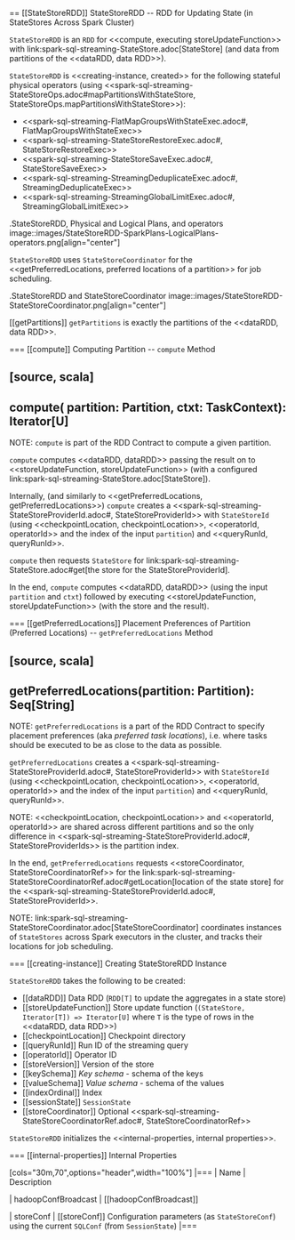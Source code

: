 == [[StateStoreRDD]] StateStoreRDD -- RDD for Updating State (in StateStores Across Spark Cluster)

`StateStoreRDD` is an `RDD` for <<compute, executing storeUpdateFunction>> with link:spark-sql-streaming-StateStore.adoc[StateStore] (and data from partitions of the <<dataRDD, data RDD>>).

`StateStoreRDD` is <<creating-instance, created>> for the following stateful physical operators (using <<spark-sql-streaming-StateStoreOps.adoc#mapPartitionsWithStateStore, StateStoreOps.mapPartitionsWithStateStore>>):

* <<spark-sql-streaming-FlatMapGroupsWithStateExec.adoc#, FlatMapGroupsWithStateExec>>
* <<spark-sql-streaming-StateStoreRestoreExec.adoc#, StateStoreRestoreExec>>
* <<spark-sql-streaming-StateStoreSaveExec.adoc#, StateStoreSaveExec>>
* <<spark-sql-streaming-StreamingDeduplicateExec.adoc#, StreamingDeduplicateExec>>
* <<spark-sql-streaming-StreamingGlobalLimitExec.adoc#, StreamingGlobalLimitExec>>

.StateStoreRDD, Physical and Logical Plans, and operators
image::images/StateStoreRDD-SparkPlans-LogicalPlans-operators.png[align="center"]

`StateStoreRDD` uses `StateStoreCoordinator` for the <<getPreferredLocations, preferred locations of a partition>> for job scheduling.

.StateStoreRDD and StateStoreCoordinator
image::images/StateStoreRDD-StateStoreCoordinator.png[align="center"]

[[getPartitions]]
`getPartitions` is exactly the partitions of the <<dataRDD, data RDD>>.

=== [[compute]] Computing Partition -- `compute` Method

[source, scala]
----
compute(
  partition: Partition,
  ctxt: TaskContext): Iterator[U]
----

NOTE: `compute` is part of the RDD Contract to compute a given partition.

`compute` computes <<dataRDD, dataRDD>> passing the result on to <<storeUpdateFunction, storeUpdateFunction>> (with a configured link:spark-sql-streaming-StateStore.adoc[StateStore]).

Internally, (and similarly to <<getPreferredLocations, getPreferredLocations>>) `compute` creates a <<spark-sql-streaming-StateStoreProviderId.adoc#, StateStoreProviderId>> with `StateStoreId` (using <<checkpointLocation, checkpointLocation>>, <<operatorId, operatorId>> and the index of the input `partition`) and <<queryRunId, queryRunId>>.

`compute` then requests `StateStore` for link:spark-sql-streaming-StateStore.adoc#get[the store for the StateStoreProviderId].

In the end, `compute` computes <<dataRDD, dataRDD>> (using the input `partition` and `ctxt`) followed by executing <<storeUpdateFunction, storeUpdateFunction>> (with the store and the result).

=== [[getPreferredLocations]] Placement Preferences of Partition (Preferred Locations) -- `getPreferredLocations` Method

[source, scala]
----
getPreferredLocations(partition: Partition): Seq[String]
----

NOTE: `getPreferredLocations` is a part of the RDD Contract to specify placement preferences (aka _preferred task locations_), i.e. where tasks should be executed to be as close to the data as possible.

`getPreferredLocations` creates a <<spark-sql-streaming-StateStoreProviderId.adoc#, StateStoreProviderId>> with `StateStoreId` (using <<checkpointLocation, checkpointLocation>>, <<operatorId, operatorId>> and the index of the input `partition`) and <<queryRunId, queryRunId>>.

NOTE: <<checkpointLocation, checkpointLocation>> and <<operatorId, operatorId>> are shared across different partitions and so the only difference in <<spark-sql-streaming-StateStoreProviderId.adoc#, StateStoreProviderIds>> is the partition index.

In the end, `getPreferredLocations` requests <<storeCoordinator, StateStoreCoordinatorRef>> for the link:spark-sql-streaming-StateStoreCoordinatorRef.adoc#getLocation[location of the state store] for the <<spark-sql-streaming-StateStoreProviderId.adoc#, StateStoreProviderId>>.

NOTE: link:spark-sql-streaming-StateStoreCoordinator.adoc[StateStoreCoordinator] coordinates instances of `StateStores` across Spark executors in the cluster, and tracks their locations for job scheduling.

=== [[creating-instance]] Creating StateStoreRDD Instance

`StateStoreRDD` takes the following to be created:

* [[dataRDD]] Data RDD (`RDD[T]` to update the aggregates in a state store)
* [[storeUpdateFunction]] Store update function (`(StateStore, Iterator[T]) => Iterator[U]` where `T` is the type of rows in the <<dataRDD, data RDD>>)
* [[checkpointLocation]] Checkpoint directory
* [[queryRunId]] Run ID of the streaming query
* [[operatorId]] Operator ID
* [[storeVersion]] Version of the store
* [[keySchema]] *Key schema* - schema of the keys
* [[valueSchema]] *Value schema* - schema of the values
* [[indexOrdinal]] Index
* [[sessionState]] `SessionState`
* [[storeCoordinator]] Optional <<spark-sql-streaming-StateStoreCoordinatorRef.adoc#, StateStoreCoordinatorRef>>

`StateStoreRDD` initializes the <<internal-properties, internal properties>>.

=== [[internal-properties]] Internal Properties

[cols="30m,70",options="header",width="100%"]
|===
| Name
| Description

| hadoopConfBroadcast
| [[hadoopConfBroadcast]]

| storeConf
| [[storeConf]] Configuration parameters (as `StateStoreConf`) using the current `SQLConf` (from `SessionState`)
|===
